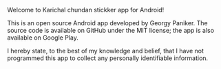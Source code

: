 
Welcome to Karichal chundan stickker app for Android!

This is an open source Android app developed by Georgy Paniker. The source code is available on GitHub under the MIT license; the app is also available on Google Play.

I hereby state, to the best of my knowledge and belief, that I have not programmed this app to collect any personally identifiable information.
